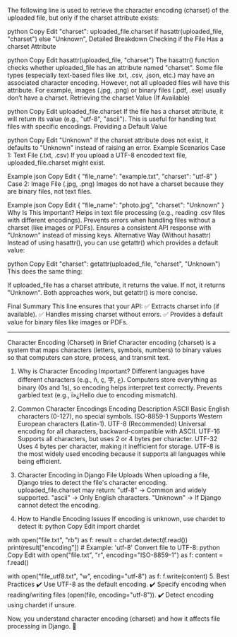 The following line is used to retrieve the character encoding (charset) of the uploaded file, but only if the charset attribute exists:

python
Copy
Edit
"charset": uploaded_file.charset if hasattr(uploaded_file, "charset") else "Unknown",
Detailed Breakdown
Checking if the File Has a charset Attribute

python
Copy
Edit
hasattr(uploaded_file, "charset")
The hasattr() function checks whether uploaded_file has an attribute named "charset".
Some file types (especially text-based files like .txt, .csv, .json, etc.) may have an associated character encoding.
However, not all uploaded files will have this attribute. For example, images (.jpg, .png) or binary files (.pdf, .exe) usually don’t have a charset.
Retrieving the charset Value (If Available)

python
Copy
Edit
uploaded_file.charset
If the file has a charset attribute, it will return its value (e.g., "utf-8", "ascii").
This is useful for handling text files with specific encodings.
Providing a Default Value

python
Copy
Edit
"Unknown"
If the charset attribute does not exist, it defaults to "Unknown" instead of raising an error.
Example Scenarios
Case 1: Text File (.txt, .csv)
If you upload a UTF-8 encoded text file, uploaded_file.charset might exist.

Example
json
Copy
Edit
{
"file_name": "example.txt",
"charset": "utf-8"
}
Case 2: Image File (.jpg, .png)
Images do not have a charset because they are binary files, not text files.

Example
json
Copy
Edit
{
"file_name": "photo.jpg",
"charset": "Unknown"
}
Why Is This Important?
Helps in text file processing (e.g., reading .csv files with different encodings).
Prevents errors when handling files without a charset (like images or PDFs).
Ensures a consistent API response with "Unknown" instead of missing keys.
Alternative Way (Without hasattr)
Instead of using hasattr(), you can use getattr() which provides a default value:

python
Copy
Edit
"charset": getattr(uploaded_file, "charset", "Unknown")
This does the same thing:

If uploaded_file has a charset attribute, it returns the value.
If not, it returns "Unknown".
Both approaches work, but getattr() is more concise.

Final Summary
This line ensures that your API: ✅ Extracts charset info (if available).
✅ Handles missing charset without errors.
✅ Provides a default value for binary files like images or PDFs.

---

Character Encoding (Charset) in Brief
Character encoding (charset) is a system that maps characters (letters, symbols, numbers) to binary values so that computers can store, process, and transmit text.

1. Why is Character Encoding Important?
   Different languages have different characters (e.g., ñ, ç, 字, ع).
   Computers store everything as binary (0s and 1s), so encoding helps interpret text correctly.
   Prevents garbled text (e.g., ï»¿Hello due to encoding mismatch).
2. Common Character Encodings
   Encoding Description
   ASCII Basic English characters (0-127), no special symbols.
   ISO-8859-1 Supports Western European characters (Latin-1).
   UTF-8 (Recommended) Universal encoding for all characters, backward-compatible with ASCII.
   UTF-16 Supports all characters, but uses 2 or 4 bytes per character.
   UTF-32 Uses 4 bytes per character, making it inefficient for storage.
   UTF-8 is the most widely used encoding because it supports all languages while being efficient.

3. Character Encoding in Django File Uploads
   When uploading a file, Django tries to detect the file's character encoding.
   uploaded_file.charset may return:
   "utf-8" → Common and widely supported.
   "ascii" → Only English characters.
   "Unknown" → If Django cannot detect the encoding.
4. How to Handle Encoding Issues
   If encoding is unknown, use chardet to detect it:
   python
   Copy
   Edit
   import chardet

with open("file.txt", "rb") as f:
result = chardet.detect(f.read())
print(result["encoding"]) # Example: 'utf-8'
Convert file to UTF-8:
python
Copy
Edit
with open("file.txt", "r", encoding="ISO-8859-1") as f:
content = f.read()

with open("file_utf8.txt", "w", encoding="utf-8") as f:
f.write(content) 5. Best Practices
✔️ Use UTF-8 as the default encoding.
✔️ Specify encoding when reading/writing files (open(file, encoding="utf-8")).
✔️ Detect encoding using chardet if unsure.

Now, you understand character encoding (charset) and how it affects file processing in Django. 🚀
